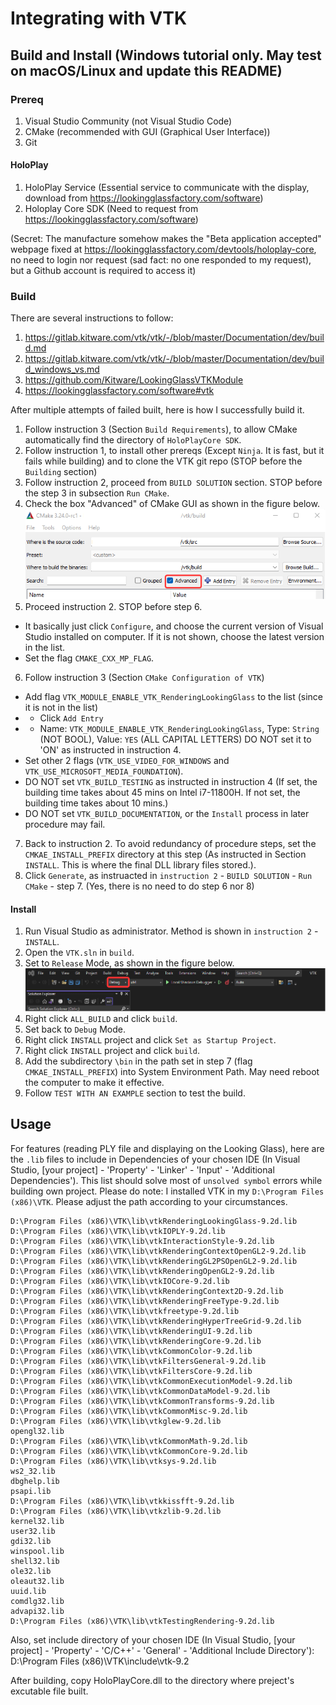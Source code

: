 # Integrating with VTK
## Build and Install (Windows tutorial only. May test on macOS/Linux and update this README)
### Prereq
1. Visual Studio Community (not Visual Studio Code)
2. CMake (recommended with GUI (Graphical User Interface))
3. Git
#### HoloPlay
1. HoloPlay Service (Essential service to communicate with the display, download from https://lookingglassfactory.com/software)
2. Holoplay Core SDK (Need to request from https://lookingglassfactory.com/software) 
 
 (Secret: The manufacture somehow makes the "Beta application accepted" webpage fixed at https://lookingglassfactory.com/devtools/holoplay-core, no need to login nor request (sad fact: no one responded to my request), but a Github account is required to access it)

### Build
There are several instructions to follow:
1. https://gitlab.kitware.com/vtk/vtk/-/blob/master/Documentation/dev/build.md
2. https://gitlab.kitware.com/vtk/vtk/-/blob/master/Documentation/dev/build_windows_vs.md
3. https://github.com/Kitware/LookingGlassVTKModule
4. https://lookingglassfactory.com/software#vtk

After multiple attempts of failed built, here is how I successfully build it. 
1. Follow instruction 3 (Section `Build Requirements`), to allow CMake automatically find the directory of `HoloPlayCore SDK`.
2. Follow instruction 1, to install other prereqs (Except `Ninja`. It is fast, but it fails while building) and to clone the VTK git repo (STOP before the `Building` section)
3. Follow instruction 2, proceed from `BUILD SOLUTION` section. STOP before the step 3 in subsection `Run CMake`. 
4. Check the box "Advanced" of CMake GUI as shown in the figure below.
 ![](CMakeAdvanced.png)
5. Proceed instruction 2. STOP before step 6.
 - It basically just click `Configure`, and choose the current version of Visual Studio installed on computer. If it is not shown, choose the latest version in the list. 
 - Set the flag `CMAKE_CXX_MP_FLAG`.
6. Follow instruction 3 (Section `CMake Configuration of VTK`)
 - Add flag `VTK_MODULE_ENABLE_VTK_RenderingLookingGlass` to the list (since it is not in the list)
  - - Click `Add Entry`
  - - Name: `VTK_MODULE_ENABLE_VTK_RenderingLookingGlass`, Type: `String` (NOT BOOL), Value: `YES` (ALL CAPITAL LETTERS) DO NOT set it to 'ON' as instructed in instruction 4. 
 - Set other 2 flags (`VTK_USE_VIDEO_FOR_WINDOWS` and `VTK_USE_MICROSOFT_MEDIA_FOUNDATION`). 
 - DO NOT set `VTK_BUILD_TESTING` as instructed in instruction 4 (If set, the building time takes about 45 mins on Intel i7-11800H. If not set, the building time takes about 10 mins.)
 - DO NOT set `VTK_BUILD_DOCUMENTATION`, or the `Install` process in later procedure may fail. 
7. Back to instruction 2. To avoid redundancy of procedure steps, set the `CMKAE_INSTALL_PREFIX` directory at this step (As instructed in Section `INSTALL`. This is where the final DLL library files stored.). 
8. Click `Generate`, as instruacted in `instruction 2` - `BUILD SOLUTION` - `Run CMake` - step 7. (Yes, there is no need to do step 6 nor 8)
#### Install
1. Run Visual Studio as administrator. Method is shown in `instruction 2` - `INSTALL`. 
2. Open the `VTK.sln` in `build`.
3. Set to `Release` Mode, as shown in the figure below. 
 ![](VSReleaseMode.png)
4. Right click `ALL_BUILD` and click `build`. 
5. Set back to `Debug` Mode. 
6. Right click `INSTALL` project and click `Set as Startup Project`. 
7. Right click	`INSTALL` project and click	`build`. 
8. Add the subdirectory `\bin` in the path set in step 7 (flag `CMKAE_INSTALL_PREFIX`) into System Environment Path. May need reboot the computer to make it effective. 
9. Follow `TEST WITH AN EXAMPLE` section to test the build. 

## Usage
For features (reading PLY file and displaying on the Looking Glass), here are the `.lib` files to include in Dependencies of your chosen IDE (In Visual Studio, [your project] - 'Property' - 'Linker' - 'Input' - 'Additional Dependencies'). 
 This list should solve most of `unsolved symbol` errors while building own project. Please do note: I installed VTK in my `D:\Program Files (x86)\VTK`. Please adjust the path according to your circumstances. 
```
D:\Program Files (x86)\VTK\lib\vtkRenderingLookingGlass-9.2d.lib
D:\Program Files (x86)\VTK\lib\vtkIOPLY-9.2d.lib
D:\Program Files (x86)\VTK\lib\vtkInteractionStyle-9.2d.lib
D:\Program Files (x86)\VTK\lib\vtkRenderingContextOpenGL2-9.2d.lib
D:\Program Files (x86)\VTK\lib\vtkRenderingGL2PSOpenGL2-9.2d.lib
D:\Program Files (x86)\VTK\lib\vtkRenderingOpenGL2-9.2d.lib
D:\Program Files (x86)\VTK\lib\vtkIOCore-9.2d.lib
D:\Program Files (x86)\VTK\lib\vtkRenderingContext2D-9.2d.lib
D:\Program Files (x86)\VTK\lib\vtkRenderingFreeType-9.2d.lib
D:\Program Files (x86)\VTK\lib\vtkfreetype-9.2d.lib
D:\Program Files (x86)\VTK\lib\vtkRenderingHyperTreeGrid-9.2d.lib
D:\Program Files (x86)\VTK\lib\vtkRenderingUI-9.2d.lib
D:\Program Files (x86)\VTK\lib\vtkRenderingCore-9.2d.lib
D:\Program Files (x86)\VTK\lib\vtkCommonColor-9.2d.lib
D:\Program Files (x86)\VTK\lib\vtkFiltersGeneral-9.2d.lib
D:\Program Files (x86)\VTK\lib\vtkFiltersCore-9.2d.lib
D:\Program Files (x86)\VTK\lib\vtkCommonExecutionModel-9.2d.lib
D:\Program Files (x86)\VTK\lib\vtkCommonDataModel-9.2d.lib
D:\Program Files (x86)\VTK\lib\vtkCommonTransforms-9.2d.lib
D:\Program Files (x86)\VTK\lib\vtkCommonMisc-9.2d.lib
D:\Program Files (x86)\VTK\lib\vtkglew-9.2d.lib
opengl32.lib
D:\Program Files (x86)\VTK\lib\vtkCommonMath-9.2d.lib
D:\Program Files (x86)\VTK\lib\vtkCommonCore-9.2d.lib
D:\Program Files (x86)\VTK\lib\vtksys-9.2d.lib
ws2_32.lib
dbghelp.lib
psapi.lib
D:\Program Files (x86)\VTK\lib\vtkkissfft-9.2d.lib
D:\Program Files (x86)\VTK\lib\vtkzlib-9.2d.lib
kernel32.lib
user32.lib
gdi32.lib
winspool.lib
shell32.lib
ole32.lib
oleaut32.lib
uuid.lib
comdlg32.lib
advapi32.lib
D:\Program Files (x86)\VTK\lib\vtkTestingRendering-9.2d.lib
```
Also, set include directory of your chosen IDE (In Visual Studio, [your project] - 'Property' - 'C/C++' - 'General' - 'Additional Include Directory'): D:\Program Files (x86)\VTK\include\vtk-9.2

After building, copy HoloPlayCore.dll to the directory where preject's excutable file built. 